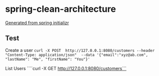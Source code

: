 # spring-clean-architecture

[Generated from spring initializr](https://start.spring.io/#!type=gradle-project&language=java&platformVersion=3.1.5&packaging=jar&jvmVersion=17&groupId=com.example&artifactId=rest-service&name=rest-service&description=Demo%20project%20for%20Spring%20Boot&packageName=com.example.rest-service&dependencies=web,devtools,security,actuator,jdbc,postgresql,modulith,batch,liquibase,prometheus)



## Test

Create a user
```curl -X POST  http://127.0.0.1:8080/customers --header "Content-Type: application/json"  --data '{"email":"xyz@ab.com", "lastName": "Me", "firstName": "You"}'```

List Users
````curl -X GET  http://127.0.0.1:8080/customers```